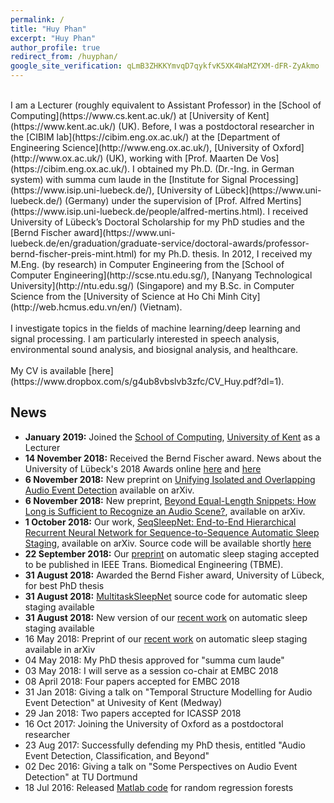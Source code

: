 ```yaml
---
permalink: /
title: "Huy Phan"
excerpt: "Huy Phan"
author_profile: true
redirect_from: /huyphan/
google_site_verification: qLmB3ZHKKYmvqD7qykfvK5XK4WaMZYXM-dFR-ZyAkmo
---
```


<br/>
I am a Lecturer (roughly equivalent to Assistant Professor) in the [School of Computing](https://www.cs.kent.ac.uk/) at [University of Kent](https://www.kent.ac.uk/) (UK). Before, I was 
a postdoctoral researcher in the [CIBIM lab](https://cibim.eng.ox.ac.uk/) at the [Department of Engineering Science](http://www.eng.ox.ac.uk/), [University of Oxford](http://www.ox.ac.uk/) (UK), working with [Prof. Maarten De Vos](https://cibim.eng.ox.ac.uk/). I obtained my Ph.D. (Dr.-Ing. in German system) with summa cum laude in the [Institute for Signal Processing](https://www.isip.uni-luebeck.de/), [University of Lübeck](https://www.uni-luebeck.de/) (Germany) under the supervision of [Prof. Alfred Mertins](https://www.isip.uni-luebeck.de/people/alfred-mertins.html). I received University of Lübeck’s Doctoral Scholarship for my PhD studies and the [Bernd Fischer award](https://www.uni-luebeck.de/en/graduation/graduate-service/doctoral-awards/professor-bernd-fischer-preis-mint.html) for my Ph.D. thesis. In 2012, I received my M.Eng. (by research) in Computer Engineering from the [School of Computer Engineering](http://scse.ntu.edu.sg/), [Nanyang Technological University](http://ntu.edu.sg/) (Singapore) and my B.Sc. in Computer Science from the [University of Science at Ho Chi Minh City](http://web.hcmus.edu.vn/en/) (Vietnam).
<!---I defended my Ph.D. (Dr.-Ing. in German system) thesis at the [Institute for Signal Processing](https://www.isip.uni-luebeck.de/), [University of Lübeck](https://www.uni-luebeck.de/) (Germany), working with [Prof. Alfred Mertins](https://www.isip.uni-luebeck.de/people/alfred-mertins.html). The thesis was awarded the grade "summa cum laude" and the [Bernd Fischer award](https://www.uni-luebeck.de/en/graduation/graduate-service/doctoral-awards/professor-bernd-fischer-preis-mint.html) for the best PhD thesis. I received my M.Eng. (by research) in Computer Engineering from the [School of Computer Engineering](http://scse.ntu.edu.sg/), [Nanyang Technological University](http://ntu.edu.sg/) (Singapore) and my B.Sc. in Computer Science from the [University of Science at Ho Chi Minh City](http://web.hcmus.edu.vn/en/) (Vietnam).
-->
<br/>
<br/>
I investigate topics in the fields of machine learning/deep learning and signal processing. I am particularly interested in speech analysis, environmental sound analysis, and biosignal analysis, and healthcare.
<!---
My research interests include machine learning and signal processing with applications in environmental sound analysis and healthcare.
-->
<br/>
<br/>
My CV is available [here](https://www.dropbox.com/s/g4ub8vbslvb3zfc/CV_Huy.pdf?dl=1).

News
---
* **January 2019:** Joined the [School of Computing](https://www.cs.kent.ac.uk/), [University of Kent](https://www.kent.ac.uk/) as a Lecturer
* **14 November 2018:** Received the Bernd Fischer award. News about the University of Lübeck's 2018 Awards online [here](https://www.uni-luebeck.de/aktuelles/nachricht/artikel/die-preise-der-universitaet-2018.html) and [here](http://www.ln-online.de/Lokales/Luebeck/Luebecker-Universitaet-vergibt-Wissenschaftspreis-an-Nachwuchsforscher)
* **6 November 2018:** New preprint on [Unifying Isolated and Overlapping Audio Event Detection](https://arxiv.org/pdf/1811.01092) available on arXiv.
* **6 November 2018:** New preprint, [Beyond Equal-Length Snippets: How Long is Sufficient to Recognize an Audio Scene?](https://arxiv.org/pdf/1811.01095), available on arXiv.
* **1 October 2018:** Our work, [SeqSleepNet: End-to-End Hierarchical Recurrent Neural Network for
  Sequence-to-Sequence Automatic Sleep Staging](https://arxiv.org/abs/1809.10932), available on arXiv. Source code will be available shortly [here](https://github.com/pquochuy/SeqSleepNet)
* **22 September 2018:** Our [preprint](http://arxiv.org/abs/1805.06546) on automatic sleep staging accepted to be published in IEEE Trans. Biomedical Engineering (TBME).
* **31 August 2018:** Awarded the Bernd Fisher award, University of Lübeck, for best PhD thesis
* **31 August 2018:** [MultitaskSleepNet](https://github.com/pquochuy/MultitaskSleepNet) source code for automatic sleep staging available
* **31 August 2018:** New version of our [recent work](http://arxiv.org/abs/1805.06546) on automatic sleep staging available
* 16 May 2018: Preprint of our [recent work](http://arxiv.org/abs/1805.06546) on automatic sleep staging available in arXiv
* 04 May 2018: My PhD thesis approved for "summa cum laude"
* 03 May 2018: I will serve as a session co-chair at EMBC 2018
* 08 April 2018: Four papers accepted for EMBC 2018
* 31 Jan 2018: Giving a talk on "Temporal Structure Modelling for Audio Event Detection" at Univesity of Kent (Medway)
* 29 Jan 2018: Two papers accepted for ICASSP 2018
* 16 Oct 2017: Joining the University of Oxford as a postdoctoral researcher
* 23 Aug 2017: Successfully defending my PhD thesis, entitled "Audio Event Detection, Classification, and Beyond"
* 02 Dec 2016: Giving a talk on "Some Perspectives on Audio Event Detection" at TU Dortmund
* 18 Jul 2016: Released [Matlab code](https://github.com/pquochuy/regression_forest) for random regression forests

